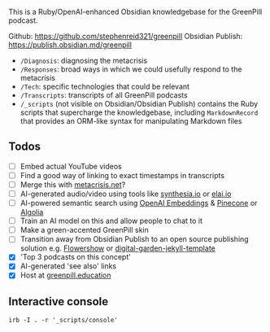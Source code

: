 This is a Ruby/OpenAI-enhanced Obsidian knowledgebase for the GreenPill podcast.

Github: https://github.com/stephenreid321/greenpill
Obsidian Publish: https://publish.obsidian.md/greenpill

* `/Diagnosis`: diagnosing the metacrisis
* `/Responses`: broad ways in which we could usefully respond to the metacrisis
* `/Tech`: specific technologies that could be relevant
* `/Transcripts`: transcripts of all GreenPill podcasts
* `/_scripts` (not visible on Obsidian/Obsidian Publish) contains the Ruby scripts that supercharge the knowledgebase, including `MarkdownRecord` that provides an ORM-like syntax for manipulating Markdown files

## Todos
- [ ] Embed actual YouTube videos
- [ ] Find a good way of linking to exact timestamps in transcripts
- [ ] Merge this with [metacrisis.net](https://metacrisis.net)?
- [ ] AI-generated audio/video using tools like [synthesia.io](https://www.synthesia.io/) or [elai.io](https://elai.io) 
- [ ] AI-powered semantic search using [OpenAI Embeddings](https://beta.openai.com/docs/guides/embeddings) & [Pinecone](https://cobusgreyling.medium.com/using-pinecone-for-question-answering-with-similarity-search-85ec8a636da2) or [Algolia](https://www.algolia.com/)
- [ ] Train an AI model on this and allow people to chat to it
- [ ] Make a green-accented GreenPill skin
- [ ] Transition away from Obsidian Publish to an open source publishing solution e.g. [Flowershow](https://flowershow.app/) or [digital-garden-jekyll-template](https://github.com/maximevaillancourt/digital-garden-jekyll-template)
- [x] 'Top 3 podcasts on this concept'
- [x] AI-generated 'see also' links
- [x] Host at [greenpill.education](https://greenpill.education)

## Interactive console
`irb -I . -r '_scripts/console'`
